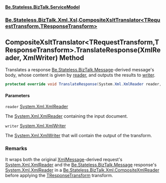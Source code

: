 #### [Be.Stateless.BizTalk.ServiceModel](README.md 'README')
### [Be.Stateless.BizTalk.Xml.Xsl](Be.Stateless.BizTalk.Xml.Xsl.md 'Be.Stateless.BizTalk.Xml.Xsl').[CompositeXsltTranslator&lt;TRequestTransform,TResponseTransform&gt;](CompositeXsltTranslator_TRequestTransform,TResponseTransform_.md 'Be.Stateless.BizTalk.Xml.Xsl.CompositeXsltTranslator<TRequestTransform,TResponseTransform>')

## CompositeXsltTranslator<TRequestTransform,TResponseTransform>.TranslateResponse(XmlReader, XmlWriter) Method

Translates a response [Be.Stateless.BizTalk.Message](https://docs.microsoft.com/en-us/dotnet/api/Be.Stateless.BizTalk.Message 'Be.Stateless.BizTalk.Message')-derived message's body, whose content is given by [reader](CompositeXsltTranslator_TRequestTransform,TResponseTransform_.TranslateResponse(XmlReader,XmlWriter).md#Be.Stateless.BizTalk.Xml.Xsl.CompositeXsltTranslator_TRequestTransform,TResponseTransform_.TranslateResponse(System.Xml.XmlReader,System.Xml.XmlWriter).reader 'Be.Stateless.BizTalk.Xml.Xsl.CompositeXsltTranslator<TRequestTransform,TResponseTransform>.TranslateResponse(System.Xml.XmlReader, System.Xml.XmlWriter).reader'), and outputs the results to [writer](CompositeXsltTranslator_TRequestTransform,TResponseTransform_.TranslateResponse(XmlReader,XmlWriter).md#Be.Stateless.BizTalk.Xml.Xsl.CompositeXsltTranslator_TRequestTransform,TResponseTransform_.TranslateResponse(System.Xml.XmlReader,System.Xml.XmlWriter).writer 'Be.Stateless.BizTalk.Xml.Xsl.CompositeXsltTranslator<TRequestTransform,TResponseTransform>.TranslateResponse(System.Xml.XmlReader, System.Xml.XmlWriter).writer').

```csharp
protected override void TranslateResponse(System.Xml.XmlReader reader, System.Xml.XmlWriter writer);
```
#### Parameters

<a name='Be.Stateless.BizTalk.Xml.Xsl.CompositeXsltTranslator_TRequestTransform,TResponseTransform_.TranslateResponse(System.Xml.XmlReader,System.Xml.XmlWriter).reader'></a>

`reader` [System.Xml.XmlReader](https://docs.microsoft.com/en-us/dotnet/api/System.Xml.XmlReader 'System.Xml.XmlReader')

The [System.Xml.XmlReader](https://docs.microsoft.com/en-us/dotnet/api/System.Xml.XmlReader 'System.Xml.XmlReader') containing the input document.

<a name='Be.Stateless.BizTalk.Xml.Xsl.CompositeXsltTranslator_TRequestTransform,TResponseTransform_.TranslateResponse(System.Xml.XmlReader,System.Xml.XmlWriter).writer'></a>

`writer` [System.Xml.XmlWriter](https://docs.microsoft.com/en-us/dotnet/api/System.Xml.XmlWriter 'System.Xml.XmlWriter')

The [System.Xml.XmlWriter](https://docs.microsoft.com/en-us/dotnet/api/System.Xml.XmlWriter 'System.Xml.XmlWriter') that will contain the output of the transform.

### Remarks
It wraps both the original [XmlMessage](XmlMessage.md 'Be.Stateless.BizTalk.ServiceModel.Channels.XmlMessage')-derived request's [System.Xml.XmlReader](https://docs.microsoft.com/en-us/dotnet/api/System.Xml.XmlReader 'System.Xml.XmlReader') and the [Be.Stateless.BizTalk.Message](https://docs.microsoft.com/en-us/dotnet/api/Be.Stateless.BizTalk.Message 'Be.Stateless.BizTalk.Message') response's [System.Xml.XmlReader](https://docs.microsoft.com/en-us/dotnet/api/System.Xml.XmlReader 'System.Xml.XmlReader') in a [Be.Stateless.BizTalk.Xml.CompositeXmlReader](https://docs.microsoft.com/en-us/dotnet/api/Be.Stateless.BizTalk.Xml.CompositeXmlReader 'Be.Stateless.BizTalk.Xml.CompositeXmlReader') before applying the
[TResponseTransform](CompositeXsltTranslator_TRequestTransform,TResponseTransform_.md#Be.Stateless.BizTalk.Xml.Xsl.CompositeXsltTranslator_TRequestTransform,TResponseTransform_.TResponseTransform 'Be.Stateless.BizTalk.Xml.Xsl.CompositeXsltTranslator<TRequestTransform,TResponseTransform>.TResponseTransform') transform.